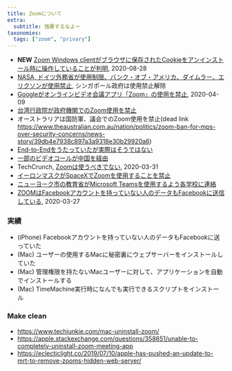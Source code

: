 ```yaml
---
title: Zoomについて
extra:
  subtitle: 強要するなよー
taxonomies:
  tags: ["zoom", "privary"]
---
```


* **NEW** [Zoom Windows clientがブラウザに保存されたCookieをアンインストール時に操作していることが判明](https://gigazine.net/news/20200828-zoom-read-write-cookie/), 2020-08-28
* [NASA, ドイツ外務省が使用制限、バンク・オブ・アメリカ、ダイムラー、エリクソンが使用禁止](https://wedge.ismedia.jp/articles/-/19630), シンガポール政府は使用禁止解除
* [Googleがオンラインビデオ会議アプリ「Zoom」の使用を禁止](https://gigazine.net/news/20200409-google-bans-zoom/), 2020-04-09
* [台湾行政院が政府機関でのZoom使用を禁止](https://jp.techcrunch.com/2020/04/08/2020-04-07-taiwans-government-bars-its-agencies-from-using-zoom-over-security-concerns/)
* オーストラリアは国防軍、議会でのZoom使用を禁止(dead link https://www.theaustralian.com.au/nation/politics/zoom-ban-for-mps-over-security-concerns/news-story/39db4e7938c897a3a9318e30b29920a6)
* [End-to-Endをうたっていたが実際はそうではない](https://theintercept.com/2020/03/31/zoom-meeting-encryption/)
* [一部のビデオコールが中国を経由](https://techcrunch.com/2020/04/03/zoom-calls-routed-china/)
* TechCrunch, [Zoomは使うべきでない](https://techcrunch.com/2020/03/31/zoom-at-your-own-risk/), 2020-03-31
* [イーロンマスクがSpaceXでZoomを使用することを禁止](https://jp.reuters.com/article/spacex-zoom-video-commn-idJPKBN21K160)
* [ニューヨーク市の教育省がMicrosoft Teamsを使用するよう各学校に連絡](https://www.cnet.com/news/zoom-every-security-issue-uncovered-in-the-video-chat-app/)
* [ZOOMはFacebookアカウントを持っていない人のデータもFacebookに送信している](https://gigazine.net/news/20200327-zoom-ios-app-sends-data-facebook/), 2020-03-27

### 実績

* (iPhone) Facebookアカウントを持っていない人のデータもFacebookに送っていた
* (Mac) ユーザーの使用するMacに秘密裏にウェブサーバーをインストールしていた
* (Mac) 管理権限を持たないMacユーザーに対して、アプリケーションを自動でインストールする
* (Mac) TimeMachine実行時になんでも実行できるスクリプトをインストール

### Make clean

* https://www.techjunkie.com/mac-uninstall-zoom/
* https://apple.stackexchange.com/questions/358651/unable-to-completely-uninstall-zoom-meeting-app
* https://eclecticlight.co/2019/07/10/apple-has-pushed-an-update-to-mrt-to-remove-zooms-hidden-web-server/
